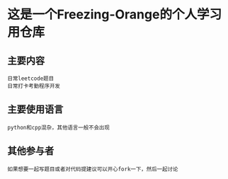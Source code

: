 # 这是一个Freezing-Orange的个人学习用仓库
## 主要内容
    日常leetcode题目
    日常打卡考勤程序开发
## 主要使用语言
    python和cpp混杂，其他语言一般不会出现
## 其他参与者
    如果想要一起写题目或者对代码提建议可以开心fork一下，然后一起讨论